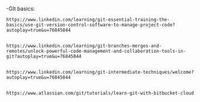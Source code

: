 
-GIt
    basics:
    
    https://www.linkedin.com/learning/git-essential-training-the-basics/use-git-version-control-software-to-manage-project-code?autoplay=true&u=76845844
    

    https://www.linkedin.com/learning/git-branches-merges-and-remotes/unlock-powerful-code-management-and-collaboration-tools-in-git?autoplay=true&u=76845844


    https://www.linkedin.com/learning/git-intermediate-techniques/welcome?autoplay=true&u=76845844
    
    
    https://www.atlassian.com/git/tutorials/learn-git-with-bitbucket-cloud
    
    
    
    
    
